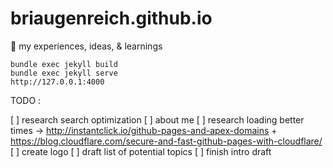 # briaugenreich.github.io
:thought_balloon: my experiences, ideas, &amp; learnings




``` shell
bundle exec jekyll build
bundle exec jekyll serve
http://127.0.0.1:4000
```


TODO :

[ ] research search optimization
[ ] about me
[ ] research loading better times -> http://instantclick.io/github-pages-and-apex-domains  + https://blog.cloudflare.com/secure-and-fast-github-pages-with-cloudflare/
[ ] create logo
[ ] draft list of potential topics
[ ] finish intro draft

